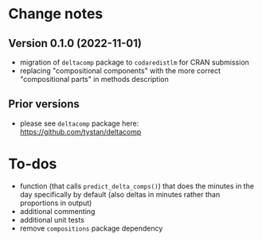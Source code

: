 
# Change notes


## Version 0.1.0 (2022-11-01)

* migration of `deltacomp` package to `codaredistlm` for CRAN submission
* replacing "compositional components" with the more correct "compositional parts" in methods description

## Prior versions

* please see `deltacomp` package here: https://github.com/tystan/deltacomp


# To-dos

* function (that calls `predict_delta_comps()`) that does the minutes in the day specifically by default (also deltas in minutes rather than proportions in output)
* additional commenting
* additional unit tests
* remove `compositions` package dependency



